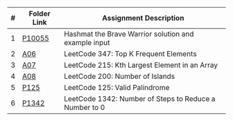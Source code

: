 |  #  | Folder Link | Assignment Description |
| :-: | ----------- | ---------------------- |
|  1  | [P10055](./P10055/) | Hashmat the Brave Warrior solution and example input |
|  2  | [A06](./A06/) | LeetCode 347: Top K Frequent Elements |
|  3  | [A07](./A07/) | LeetCode 215: Kth Largest Element in an Array |
|  4  | [A08](./A08/) | LeetCode 200: Number of Islands |
|  5  | [P125](./P125/) | LeetCode 125: Valid Palindrome |
|  6  | [P1342](./P1342/) | LeetCode 1342: Number of Steps to Reduce a Number to 0 |
